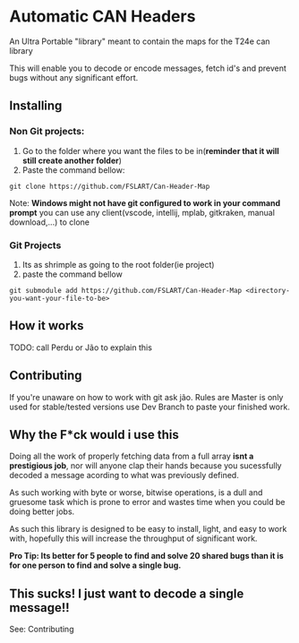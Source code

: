 # Automatic CAN Headers

An Ultra Portable "library" meant to contain the maps for the T24e can library

This will enable you to decode or encode messages, fetch id's and prevent bugs without any significant  effort.

## Installing

### Non Git projects:

1. Go to the folder where you want the files to be in(**reminder that it will still create another folder**)
2. Paste the command bellow:

```
git clone https://github.com/FSLART/Can-Header-Map
```

Note: **Windows might not have git configured to work in your command prompt** you can use any client(vscode, intellij, mplab, gitkraken, manual download,...) to clone

### Git Projects

1. Its as shrimple as going to the root folder(ie project)
2. paste the command bellow

```
git submodule add https://github.com/FSLART/Can-Header-Map <directory-you-want-your-file-to-be>
```

## How it works

TODO: call Perdu or Jão to explain this

## Contributing

If you're unaware on how to work with git ask jão.
Rules are Master is only used for stable/tested versions use Dev Branch to paste your finished work.

## Why the F*ck would i use this

Doing all the work of properly fetching data from a full array **isnt a prestigious job**, nor will anyone clap their hands because you sucessfully decoded a message acording to what was previously defined.

As such working with byte or worse, bitwise operations, is a dull and gruesome task which is prone to error and wastes time when you could be doing better jobs.

As such this library is designed to be easy to install, light, and easy to work with, hopefully this will increase the throughput of significant work.

**Pro Tip: Its better for 5 people to find and solve 20 shared bugs than it is for one person to find and solve a single bug.**

## This sucks! I just want to decode a single message!!

See: Contributing
